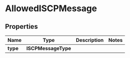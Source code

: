 

# AllowedISCPMessage


## Properties

| Name | Type | Description | Notes |
|------------ | ------------- | ------------- | -------------|
|**type** | **ISCPMessageType** |  |  |



